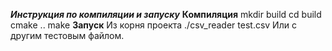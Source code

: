 ***Инструкция по компиляции и запуску***
**Компиляция**
mkdir build
cd build
cmake ..
make
**Запуск**
Из корня проекта
./csv_reader test.csv
Или с другим тестовым файлом.
